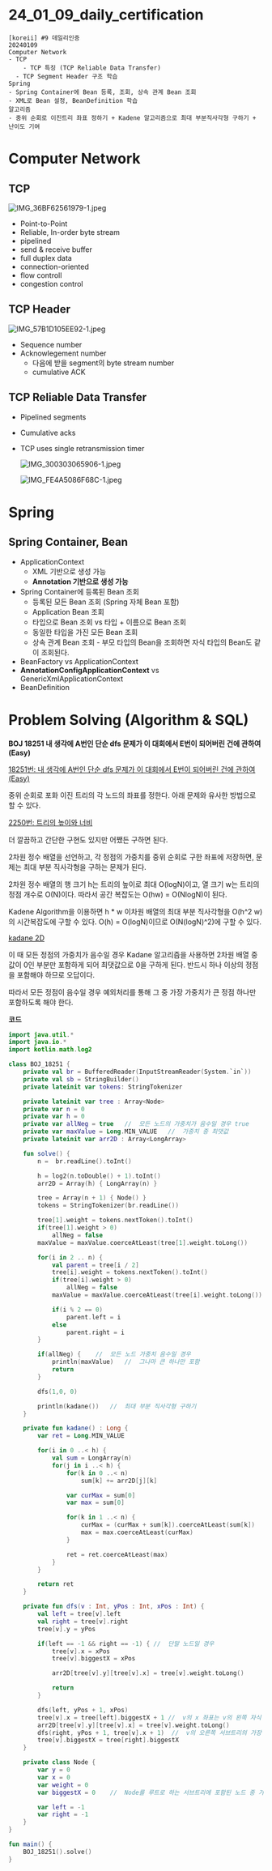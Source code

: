 # 24_01_09_daily_certification

```
[koreii] #9 데일리인증
20240109
Computer Network
- TCP
	- TCP 특징 (TCP Reliable Data Transfer)
  - TCP Segment Header 구조 학습
Spring
- Spring Container에 Bean 등록, 조회, 상속 관계 Bean 조회
- XML로 Bean 설정, BeanDefinition 학습
알고리즘
- 중위 순회로 이진트리 좌표 정하기 + Kadene 알고리즘으로 최대 부분직사각형 구하기 + 난이도 기여
```

# Computer Network

## TCP

![IMG_36BF62561979-1.jpeg](24_01_09_daily_certification%206dafa71316b14434b18dde79b1a6b00e/IMG_36BF62561979-1.jpeg)

- Point-to-Point
- Reliable, In-order byte stream
- pipelined
- send & receive buffer
- full duplex data
- connection-oriented
- flow controll
- congestion control

## TCP Header

![IMG_57B1D105EE92-1.jpeg](24_01_09_daily_certification%206dafa71316b14434b18dde79b1a6b00e/IMG_57B1D105EE92-1.jpeg)

- Sequence number
- Acknowlegement number
    - 다음에 받을 segment의 byte stream number
    - cumulative ACK

## TCP Reliable Data Transfer

- Pipelined segments
- Cumulative acks
- TCP uses single retransmission timer
    
    ![IMG_300303065906-1.jpeg](24_01_09_daily_certification%206dafa71316b14434b18dde79b1a6b00e/IMG_300303065906-1.jpeg)
    
    ![IMG_FE4A5086F68C-1.jpeg](24_01_09_daily_certification%206dafa71316b14434b18dde79b1a6b00e/IMG_FE4A5086F68C-1.jpeg)
    

# Spring

## Spring Container, Bean

- ApplicationContext
    - XML 기반으로 생성 가능
    - **Annotation 기반으로 생성 가능**
- Spring Container에 등록된 Bean 조회
    - 등록된 모든 Bean 조회 (Spring 자체 Bean 포함)
    - Application Bean 조회
    - 타입으로 Bean 조회 vs 타입 + 이름으로 Bean 조회
    - 동일한 타입을 가진 모든 Bean 조회
    - 상속 관계 Bean 조회 - 부모 타입의 Bean을 조회하면 자식 타입의 Bean도 같이 조회된다.
- BeanFactory vs ApplicationContext
- **AnnotationConfigApplicationContext** vs GenericXmlApplicationContext
- BeanDefinition

# Problem Solving (Algorithm & SQL)

**BOJ 18251 내 생각에 A번인 단순 dfs 문제가 이 대회에서 E번이 되어버린 건에 관하여 (Easy)**

[18251번: 내 생각에 A번인 단순 dfs 문제가 이 대회에서 E번이 되어버린 건에 관하여 (Easy)](https://www.acmicpc.net/problem/18251)

중위 순회로 포화 이진 트리의 각 노드의 좌표를 정한다. 아래 문제와 유사한 방법으로 할 수 있다.

[2250번: 트리의 높이와 너비](https://www.acmicpc.net/problem/2250)

더 깔끔하고 간단한 구현도 있지만 어쨌든 구하면 된다.

2차원 정수 배열을 선언하고, 각 정점의 가중치를 중위 순회로 구한 좌표에 저장하면, 문제는 최대 부분 직사각형을 구하는 문제가 된다.

2차원 정수 배열의 행 크기 h는 트리의 높이로 최대 O(logN)이고, 열 크기 w는 트리의 정점 개수로 O(N)이다. 따라서 공간 복잡도는 O(hw) = O(NlogN)이 된다.

Kadene Algorithm을 이용하면 h * w 이차원 배열의 최대 부분 직사각형을 O(h^2 w)의 시간복잡도에 구할 수 있다. O(h) = O(logN)이므로 O(N(logN)^2)에 구할 수 있다.

[kadane 2D](https://nberserk.github.io/2016/11/13/kadane2d/)

이 때 모든 정점의 가중치가 음수일 경우 Kadane 알고리즘을 사용하면 2차원 배열 중 값이 0인 부분만 포함하게 되어 최댓값으로 0을 구하게 된다. 반드시 하나 이상의 정점을 포함해야 하므로 오답이다.

따라서 모든 정점이 음수일 경우 예외처리를 통해 그 중 가장 가중치가 큰 정점 하나만 포함하도록 해야 한다.

**코드**

```kotlin
import java.util.*
import java.io.*
import kotlin.math.log2

class BOJ_18251 {
    private val br = BufferedReader(InputStreamReader(System.`in`))
    private val sb = StringBuilder()
    private lateinit var tokens: StringTokenizer

    private lateinit var tree : Array<Node>
    private var n = 0
    private var h = 0
    private var allNeg = true   //  모든 노드의 가중치가 음수일 경우 true
    private var maxValue = Long.MIN_VALUE   //  가중치 중 최댓값
    private lateinit var arr2D : Array<LongArray>

    fun solve() {
        n =  br.readLine().toInt()

        h = log2(n.toDouble() + 1).toInt()
        arr2D = Array(h) { LongArray(n) }

        tree = Array(n + 1) { Node() }
        tokens = StringTokenizer(br.readLine())

        tree[1].weight = tokens.nextToken().toInt()
        if(tree[1].weight > 0)
            allNeg = false
        maxValue = maxValue.coerceAtLeast(tree[1].weight.toLong())

        for(i in 2 .. n) {
            val parent = tree[i / 2]
            tree[i].weight = tokens.nextToken().toInt()
            if(tree[i].weight > 0)
                allNeg = false
            maxValue = maxValue.coerceAtLeast(tree[i].weight.toLong())

            if(i % 2 == 0)
                parent.left = i
            else
                parent.right = i
        }

        if(allNeg) {    //  모든 노드 가중치 음수일 경우
            println(maxValue)   //  그나마 큰 하나만 포함
            return
        }

        dfs(1,0, 0)

        println(kadane())   //  최대 부분 직사각형 구하기
    }

    private fun kadane() : Long {
        var ret = Long.MIN_VALUE

        for(i in 0 ..< h) {
            val sum = LongArray(n)
            for(j in i ..< h) {
                for(k in 0 ..< n)
                    sum[k] += arr2D[j][k]

                var curMax = sum[0]
                var max = sum[0]

                for(k in 1 ..< n) {
                    curMax = (curMax + sum[k]).coerceAtLeast(sum[k])
                    max = max.coerceAtLeast(curMax)
                }

                ret = ret.coerceAtLeast(max)
            }
        }

        return ret
    }

    private fun dfs(v : Int, yPos : Int, xPos : Int) {
        val left = tree[v].left
        val right = tree[v].right
        tree[v].y = yPos

        if(left == -1 && right == -1) { //  단말 노드일 경우
            tree[v].x = xPos
            tree[v].biggestX = xPos

            arr2D[tree[v].y][tree[v].x] = tree[v].weight.toLong()

            return
        }

        dfs(left, yPos + 1, xPos)
        tree[v].x = tree[left].biggestX + 1 //  v의 x 좌표는 v의 왼쪽 자식 서브트리에서 가장 오른쪽 좌표 + 1임
        arr2D[tree[v].y][tree[v].x] = tree[v].weight.toLong()
        dfs(right, yPos + 1, tree[v].x + 1)  //  v의 오른쪽 서브트리의 가장 왼쪽 x 좌표는 v의 x 좌표 + 1임
        tree[v].biggestX = tree[right].biggestX
    }

    private class Node {
        var y = 0
        var x = 0
        var weight = 0
        var biggestX = 0    //  Node를 루트로 하는 서브트리에 포함된 노드 중 가장 오른쪽에 있는 노드의 x 좌표

        var left = -1
        var right = -1
    }
}

fun main() {
    BOJ_18251().solve()
}
```